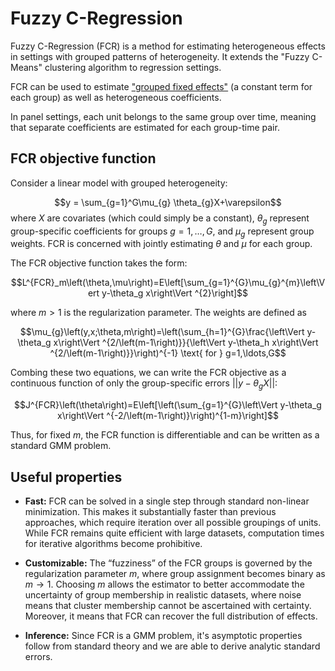 # Fuzzy C-Regression

Fuzzy C-Regression (FCR) is a method for estimating heterogeneous effects in settings with grouped patterns of heterogeneity. It extends the "Fuzzy C-Means" clustering algorithm to regression settings.

FCR can be used to estimate ["grouped fixed effects"](https://onlinelibrary.wiley.com/doi/abs/10.3982/ECTA11319) (a constant term for each group) as well as heterogeneous coefficients.

In panel settings, each unit belongs to the same group over time, meaning that separate coefficients are estimated for each group-time pair.

## FCR objective function
Consider a linear model with grouped heterogeneity:

$$y = \sum_{g=1}^G\mu_{g} \theta_{g}X+\varepsilon$$
where $X$ are covariates (which could simply be a constant), $\theta_{g}$ represent group-specific coefficients for groups $g=1,\ldots,G$, and $\mu_{g}$ represent group weights. FCR is concerned with jointly estimating $\theta$ and $\mu$ for each group.

The FCR objective function takes the form:

$$L^{FCR}_m\left(\theta,\mu\right)=E\left[\sum_{g=1}^{G}\mu_{g}^{m}\left\Vert y-\theta_g x\right\Vert ^{2}\right]$$

where $m > 1$ is the regularization parameter. The weights are defined as

$$\mu_{g}\left(y,x;\theta,m\right)=\left(\sum_{h=1}^{G}\frac{\left\Vert y-\theta_g x\right\Vert ^{2/\left(m-1\right)}}{\left\Vert y-\theta_h x\right\Vert ^{2/\left(m-1\right)}}\right)^{-1} \text{ for } g=1,\ldots,G$$


Combing these two equations, we can write the FCR objective as a continuous function of only the group-specific errors $||y-\theta_gX||$:

$$J^{FCR}\left(\theta\right)=E\left[\left(\sum_{g=1}^{G}\left\Vert y-\theta_g x\right\Vert ^{-2/\left(m-1\right)}\right)^{1-m}\right]$$

Thus, for fixed $m$, the FCR function is differentiable and can be written as a standard GMM problem. 

## Useful properties

  - __Fast:__ FCR can be solved in a single step through standard non-linear minimization. This makes it substantially faster than previous approaches, which require iteration over all possible groupings of units. While FCR remains quite efficient with large datasets, computation times for iterative algorithms become prohibitive.

  - __Customizable:__ The “fuzziness” of the FCR groups is governed by the regularization parameter $m$, where group assignment becomes binary as $m \rightarrow 1$. Choosing $m$ allows the estimator to better accommodate the uncertainty of group membership in realistic datasets, where noise means that cluster membership cannot be ascertained with certainty. Moreover, it means that FCR can recover the full distribution of effects.

  - __Inference:__ Since FCR is a GMM problem, it's asymptotic properties follow from standard theory and we are able to derive analytic standard errors. 
